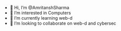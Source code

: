 - 👋 Hi, I’m @AmritanshSharma
- 👀 I’m interested in Computers
- 🌱 I’m currently learning web-d
- 💞️ I’m looking to collaborate on web-d and cybersec

<!---
AmritanshSharma/AmritanshSharma is a ✨ special ✨ repository because its `README.md` (this file) appears on your GitHub profile.
You can click the Preview link to take a look at your changes.
--->
